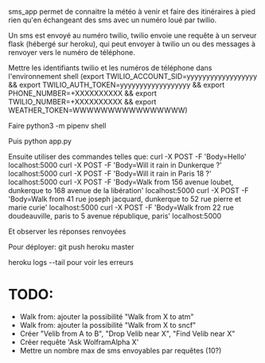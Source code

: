 sms_app permet de connaitre la météo à venir et faire des itinéraires à pied rien qu'en échangeant des sms avec un numéro loué par twilio.

Un sms est envoyé au numéro twilio, twilio envoie une requête à un serveur flask (hébergé sur heroku), qui peut envoyer à twilio un ou des messages à renvoyer vers le numéro de téléphone.

Mettre les identifiants twilio et les numéros de téléphone dans l'environnement shell (export TWILIO_ACCOUNT_SID=yyyyyyyyyyyyyyyyyy && export TWILIO_AUTH_TOKEN=yyyyyyyyyyyyyyyyyy && export PHONE_NUMBER=+XXXXXXXXXX && export TWILIO_NUMBER=+XXXXXXXXXX && export WEATHER_TOKEN=WWWWWWWWWWWWWWWW)

Faire python3 -m pipenv shell

Puis python app.py

Ensuite utiliser des commandes telles que:
curl -X POST -F 'Body=Hello' localhost:5000
curl -X POST -F 'Body=Will it rain in Dunkerque ?' localhost:5000
curl -X POST -F 'Body=Will it rain in Paris 18 ?' localhost:5000
curl -X POST -F 'Body=Walk from 156 avenue loubet, dunkerque to 168 avenue de la libération' localhost:5000
curl -X POST -F 'Body=Walk from 41 rue joseph jacquard, dunkerque to 52 rue pierre et marie curie' localhost:5000
curl -X POST -F 'Body=Walk from 22 rue doudeauville, paris to 5 avenue république, paris' localhost:5000

Et observer les réponses renvoyées

Pour déployer: git push heroku master

heroku logs --tail pour voir les erreurs

# TODO:
- Walk from: ajouter la possibilité "Walk from X to atm"
- Walk from: ajouter la possibilité "Walk from X to sncf"
- Créer "Velib from A to B", "Drop Velib near X", "Find Velib near X"
- Créer requête 'Ask WolframAlpha X'
- Mettre un nombre max de sms envoyables par requêtes (10?)
